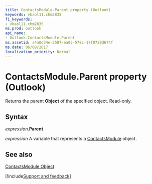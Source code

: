```yaml
---
title: ContactsModule.Parent property (Outlook)
keywords: vbaol11.chm2835
f1_keywords:
- vbaol11.chm2835
ms.prod: outlook
api_name:
- Outlook.ContactsModule.Parent
ms.assetid: a4a0d34e-2587-ea05-578c-17f0728d674f
ms.date: 06/08/2017
localization_priority: Normal
---
```



# ContactsModule.Parent property (Outlook)

Returns the parent  **Object** of the specified object. Read-only.


## Syntax

_expression_.**Parent**

_expression_ A variable that represents a [ContactsModule](Outlook.ContactsModule.md) object.


## See also


[ContactsModule Object](Outlook.ContactsModule.md)

[!include[Support and feedback](~/includes/feedback-boilerplate.md)]